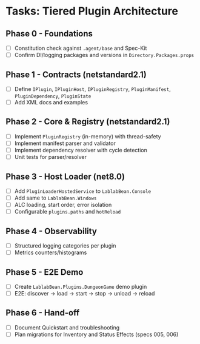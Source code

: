 # Tasks: Tiered Plugin Architecture

## Phase 0 - Foundations

- [ ] Constitution check against `.agent/base` and Spec-Kit
- [ ] Confirm DI/logging packages and versions in `Directory.Packages.props`

## Phase 1 - Contracts (netstandard2.1)

- [ ] Define `IPlugin`, `IPluginHost`, `IPluginRegistry`, `PluginManifest`, `PluginDependency`, `PluginState`
- [ ] Add XML docs and examples

## Phase 2 - Core & Registry (netstandard2.1)

- [ ] Implement `PluginRegistry` (in-memory) with thread-safety
- [ ] Implement manifest parser and validator
- [ ] Implement dependency resolver with cycle detection
- [ ] Unit tests for parser/resolver

## Phase 3 - Host Loader (net8.0)

- [ ] Add `PluginLoaderHostedService` to `LablabBean.Console`
- [ ] Add same to `LablabBean.Windows`
- [ ] ALC loading, start order, error isolation
- [ ] Configurable `plugins.paths` and `hotReload`

## Phase 4 - Observability

- [ ] Structured logging categories per plugin
- [ ] Metrics counters/histograms

## Phase 5 - E2E Demo

- [ ] Create `LablabBean.Plugins.DungeonGame` demo plugin
- [ ] E2E: discover → load → start → stop → unload → reload

## Phase 6 - Hand-off

- [ ] Document Quickstart and troubleshooting
- [ ] Plan migrations for Inventory and Status Effects (specs 005, 006)
